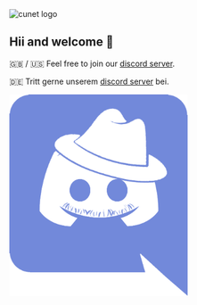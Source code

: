 
<img alt="cunet logo" style="max-width: 320px" width="320px" src="./colored-cunet-logo-black.gif">

## Hii and welcome 👋

🇬🇧 / 🇺🇸 Feel free to join our [discord server](https://discord.com/invite/GJSbyJ5Jpe).

🇩🇪 Tritt gerne unserem [discord server](https://discord.com/invite/GJSbyJ5Jpe) bei.

<img alt="discord logo" style="max-width: 320px" width="320px" src="./discord-fun-logo.png">


